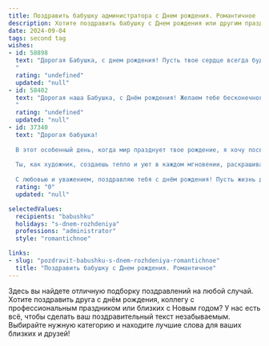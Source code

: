 ```yaml
---
title: Поздравить бабушку администратора c Днем рождения. Романтичное
description: Хотите поздравить бабушку c Днем рождения или другим праздником? Наш ИИ создаст незабываемое поздравление, а вы обязательно выделитесь среди других.  
date: 2024-09-04
tags: second tag
wishes:
- id: 58898
  text: "Дорогая Бабушка, с днем рождения! Пусть твое сердце всегда будет наполнено любовью, как твои руки – заботой. Спасибо за то, что ты –  истинное воплощение  мудрости и доброты. Счастья и здоровья тебе, любимая!
  "
  rating: "undefined"
  updated: "null"
- id: 58402
  text: "Дорогая наша Бабушка, с Днём рождения! Желаем тебе бесконечного океана любви, счастья и здоровья. Пусть твоя душа всегда остаётся молодой и светлой, а дни наполняются радостью и теплом. Ты – наша любимая администратор,  заботливая и мудрая,  твою доброту и отзывчивость мы всегда будем хранить в сердцах.
  "
  rating: "undefined"
  updated: "null"
- id: 37340
  text: "Дорогая бабушка!
  
  В этот особенный день, когда мир празднует твое рождение, я хочу посвятить тебе строки, наполненные любовью и восхищением. Ты — светлый администратор нашей жизни, твоя забота и мудрость навсегда останутся в наших сердцах.
  
  Ты, как художник, создаешь тепло и уют в каждом мгновении, раскрашивая дни яркими красками. Пусть каждый новый день будет для тебя, как ароматный букет цветов — полон счастья, радости и нежности. Желаю, чтобы твоя душа всегда пела от счастья, а мечты сбывались, словно волшебство, что ты умеешь творить вокруг себя.
  
  С любовью и уважением, поздравляю тебя с днём рождения! Пусть жизнь дарит тебе только самые светлые мгновения!"
  rating: "0"
  updated: "null"

selectedValues:
  recipients: "babushku"
  holidays: "s-dnem-rozhdeniya"
  professions: "administrator"
  style: "romantichnoe"

links:
- slug: "pozdravit-babushku-s-dnem-rozhdeniya-romantichnoe"
  title: "Поздравить бабушку c Днем рождения. Романтичное"
---
```


Здесь вы найдете отличную подборку поздравлений на любой случай. 
Хотите поздравить друга с днём рождения, коллегу с профессиональным праздником или близких с Новым годом? У нас есть всё, чтобы сделать ваш поздравительный текст незабываемым. Выбирайте нужную категорию и находите лучшие слова для ваших близких и друзей!
